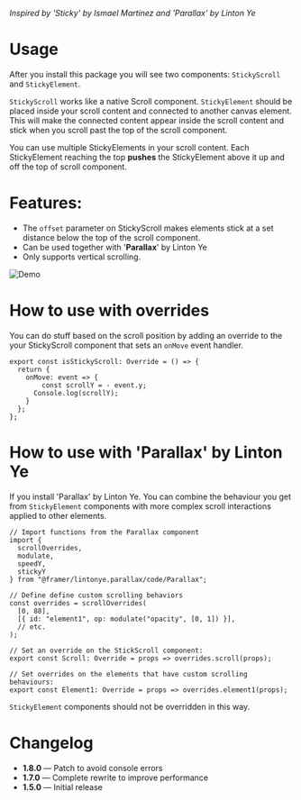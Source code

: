 _Inspired by 'Sticky' by Ismael Martínez and 'Parallax' by Linton Ye_

# Usage

After you install this package you will see two components: `StickyScroll` and `StickyElement`.

`StickyScroll` works like a native Scroll component.
`StickyElement` should be placed inside your scroll content and connected to another canvas element. This will make the connected content appear inside the scroll content and stick when you scroll past the top of the scroll component.

You can use multiple StickyElements in your scroll content. Each StickyElement reaching the top **pushes** the StickyElement above it up and off the top of scroll component.

# Features:

- The `offset` parameter on StickyScroll makes elements stick at a set distance below the top of the scroll component.
- Can be used together with '**Parallax**' by Linton Ye
- Only supports vertical scrolling.

![Demo](https://dl.dropboxusercontent.com/s/qan1a1zm6citbju/stickyscroll.gif)

# How to use with overrides

You can do stuff based on the scroll position by adding an override to the your StickyScroll component that sets an `onMove` event handler.

```
export const isStickyScroll: Override = () => {
  return {
    onMove: event => {
	    const scrollY = - event.y;
      Console.log(scrollY);
    }
  };
};
```

# How to use with 'Parallax' by Linton Ye

If you install 'Parallax' by Linton Ye. You can combine the behaviour you get from `StickyElement` components with more complex scroll interactions applied to other elements.

```
// Import functions from the Parallax component
import {
  scrollOverrides,
  modulate,
  speedY,
  stickyY
} from "@framer/lintonye.parallax/code/Parallax";

// Define define custom scrolling behaviors
const overrides = scrollOverrides(
  [0, 88],
  [{ id: "element1", op: modulate("opacity", [0, 1]) }],
  // etc.
);

// Set an override on the StickScroll component:
export const Scroll: Override = props => overrides.scroll(props);

// Set overrides on the elements that have custom scrolling behaviours:
export const Element1: Override = props => overrides.element1(props);
```

`StickyElement` components should not be overridden in this way.

# Changelog

- **1.8.0** — Patch to avoid console errors
- **1.7.0** — Complete rewrite to improve performance
- **1.5.0** — Initial release
